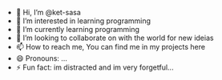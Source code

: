 - 👋 Hi, I’m @ket-sasa
- 👀 I’m interested in learning programming
- 🌱 I’m currently learning programming
- 💞️ I’m looking to collaborate on with the world for new ideias
- 📫 How to reach me, You can find me in my projects here
- 😄 Pronouns: ...
- ⚡ Fun fact: im distracted and im very forgetful...

<!---
ket-sasa/ket-sasa is a ✨ special ✨ repository because its `README.md` (this file) appears on your GitHub profile.
You can click the Preview link to take a look at your changes.
--->
